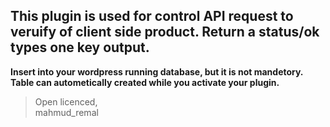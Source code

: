 ## This plugin is used for control API request to veruify of client side product. Return a status/ok types one key output.
**Insert into your wordpress running database, but it is not mandetory. Table can autometically created while you activate your plugin.**
> Open licenced,<br/>
mahmud_remal